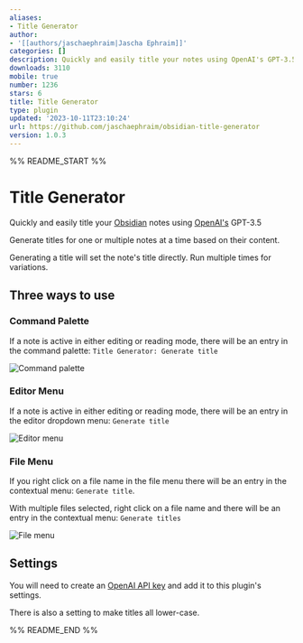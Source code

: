 ```yaml
---
aliases:
- Title Generator
author:
- '[[authors/jaschaephraim|Jascha Ephraim]]'
categories: []
description: Quickly and easily title your notes using OpenAI's GPT-3.5
downloads: 3110
mobile: true
number: 1236
stars: 6
title: Title Generator
type: plugin
updated: '2023-10-11T23:10:24'
url: https://github.com/jaschaephraim/obsidian-title-generator
version: 1.0.3
---
```


%% README_START %%

# Title Generator

Quickly and easily title your [Obsidian](https://obsidian.md) notes using [OpenAI's](https://openai.com/) GPT-3.5

Generate titles for one or multiple notes at a time based on their content.

Generating a title will set the note's title directly. Run multiple times for variations.

## Three ways to use

### Command Palette

If a note is active in either editing or reading mode, there will be an entry in the command palette: `Title Generator: Generate title`

![Command palette](https://raw.githubusercontent.com/jaschaephraim/obsidian-title-generator/HEAD/img/command-palette.png)

### Editor Menu

If a note is active in either editing or reading mode, there will be an entry in the editor dropdown menu: `Generate title`

![Editor menu](https://raw.githubusercontent.com/jaschaephraim/obsidian-title-generator/HEAD/img/editor-menu.png)

### File Menu

If you right click on a file name in the file menu there will be an entry in the contextual menu: `Generate title`.

With multiple files selected, right click on a file name and there will be an entry in the contextual menu: `Generate titles`

![File menu](https://raw.githubusercontent.com/jaschaephraim/obsidian-title-generator/HEAD/img/file-menu.png)

## Settings

You will need to create an [OpenAI API key](https://openai.com/product) and add it to this plugin's settings.

There is also a setting to make titles all lower-case.

%% README_END %%